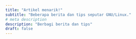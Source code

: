 ```yaml
---
title: "Artikel menarik!"
subtitle: "Beberapa berita dan tips seputar GNU/Linux."
# meta description
description: "Berbagi berita dan tips"
draft: false
---
```


